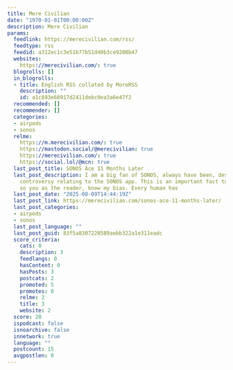 ```yaml
---
title: Mere Civilian
date: "1970-01-01T00:00:00Z"
description: Mere Civilian
params:
  feedlink: https://merecivilian.com/rss/
  feedtype: rss
  feedid: a312ec1c3e51b77b51d40b3ce9208b47
  websites:
    https://merecivilian.com/: true
  blogrolls: []
  in_blogrolls:
  - title: English RSS collated by MoreRSS
    description: ""
    id: a1c893e60917d2411debc0ea3a6e47f2
  recommended: []
  recommender: []
  categories:
  - airpods
  - sonos
  relme:
    https://m.merecivilian.com/: true
    https://mastodon.social/@merecivilian: true
    https://merecivilian.com/: true
    https://social.lol/@mcn: true
  last_post_title: SONOS Ace 11 Months Later
  last_post_description: I am a big fan of SONOS, always have been, despite the recent
    controversy relating to the SONOS app. This is an important fact to state up front
    so you as the reader, know my bias. Every human has
  last_post_date: "2025-08-09T14:44:19Z"
  last_post_link: https://merecivilian.com/sonos-ace-11-months-later/
  last_post_categories:
  - airpods
  - sonos
  last_post_language: ""
  last_post_guid: 83f5a8307228589aebb322a1e311eadc
  score_criteria:
    cats: 0
    description: 3
    feedlangs: 0
    hasContent: 0
    hasPosts: 3
    postcats: 2
    promoted: 5
    promotes: 0
    relme: 2
    title: 3
    website: 2
  score: 20
  ispodcast: false
  isnoarchive: false
  innetwork: true
  language: ""
  postcount: 15
  avgpostlen: 0
---
```

